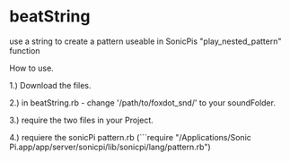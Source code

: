 # beatString
use a string to create a pattern useable in SonicPis "play_nested_pattern" function

How to use.

1.) Download the files.

2.) in beatString.rb - change '/path/to/foxdot_snd/' to your soundFolder.

3.) require the two files in your Project.

4.) requiere the sonicPi pattern.rb (```require "/Applications/Sonic Pi.app/app/server/sonicpi/lib/sonicpi/lang/pattern.rb")
